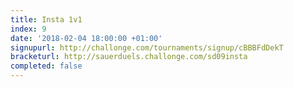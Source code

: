 ```yaml
---
title: Insta 1v1
index: 9
date: '2018-02-04 18:00:00 +01:00'
signupurl: http://challonge.com/tournaments/signup/cBBBFdDekT
bracketurl: http://sauerduels.challonge.com/sd09insta
completed: false
---
```

